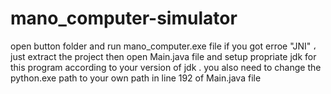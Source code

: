 # mano_computer-simulator
open button folder and run mano_computer.exe file
if you got erroe "JNI" ، just extract the project then  open Main.java file and setup propriate jdk for this program according to your version of jdk . you also need to change the python.exe path to your own path
in line 192 of Main.java file
